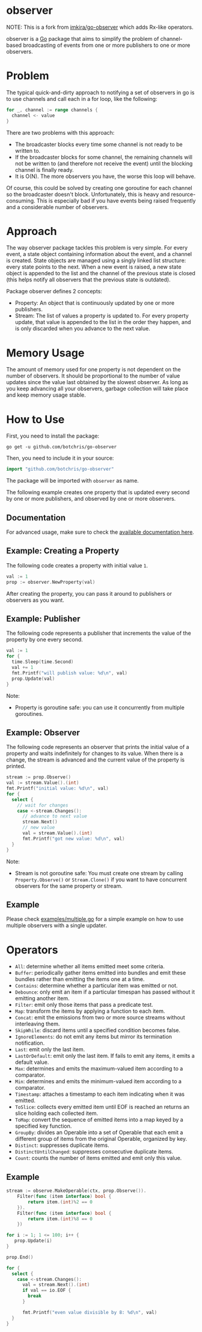 # observer

NOTE: This is a fork from [imkira/go-observer](https://github.com/imkira/go-observer)
which adds Rx-like operators.

observer is a [Go](http://golang.org) package that aims to simplify the problem
of channel-based broadcasting of events from one or more publishers to one or
more observers.

# Problem

The typical quick-and-dirty approach to notifying a set of observers in go is
to use channels and call each in a for loop, like the following:

```go
for _, channel := range channels {
  channel <- value
}
```

There are two problems with this approach:

- The broadcaster blocks every time some channel is not ready to be written to.
- If the broadcaster blocks for some channel, the remaining channels will not
  be written to (and therefore not receive the event) until the blocking
  channel is finally ready.
- It is O(N). The more observers you have, the worse this loop will behave.

Of course, this could be solved by creating one goroutine for each channel so
the broadcaster doesn't block. Unfortunately, this is heavy and
resource-consuming. This is especially bad if you have events being raised
frequently and a considerable number of observers.

# Approach

The way observer package tackles this problem is very simple. For every event,
a state object containing information about the event, and a channel is
created. State objects are managed using a singly linked list structure: every
state points to the next. When a new event is raised, a new state object is
appended to the list and the channel of the previous state is closed (this
helps notify all observers that the previous state is outdated).

Package observer defines 2 concepts:

- Property: An object that is continuously updated by one or more publishers.
- Stream: The list of values a property is updated to. For every property
update, that value is appended to the list in the order they happen, and is
only discarded when you advance to the next value.

# Memory Usage

The amount of memory used for one property is not dependent on the number of
observers. It should be proportional to the number of value updates since the
value last obtained by the slowest observer. As long as you keep advancing all
your observers, garbage collection will take place and keep memory usage
stable.

# How to Use

First, you need to install the package:

```
go get -u github.com/botchris/go-observer
```

Then, you need to include it in your source:

```go
import "github.com/botchris/go-observer"
```

The package will be imported with ```observer``` as name.

The following example creates one property that is updated every second by one
or more publishers, and observed by one or more observers.

## Documentation

For advanced usage, make sure to check the
[available documentation here](http://godoc.org/github.com/christophercastro/go-observer).

## Example: Creating a Property

The following code creates a property with initial value ```1```.

```go
val := 1
prop := observer.NewProperty(val)
```

After creating the property, you can pass it around to publishers or
observers as you want.

## Example: Publisher

The following code represents a publisher that increments the value of the
property by one every second.

```go
val := 1
for {
  time.Sleep(time.Second)
  val += 1
  fmt.Printf("will publish value: %d\n", val)
  prop.Update(val)
}
```

Note:

- Property is goroutine safe: you can use it concurrently from multiple
goroutines.

## Example: Observer

The following code represents an observer that prints the initial value of a
property and waits indefinitely for changes to its value. When there is a
change, the stream is advanced and the current value of the property is
printed.

```go
stream := prop.Observe()
val := stream.Value().(int)
fmt.Printf("initial value: %d\n", val)
for {
  select {
    // wait for changes
    case <-stream.Changes():
      // advance to next value
      stream.Next()
      // new value
      val = stream.Value().(int)
      fmt.Printf("got new value: %d\n", val)
  }
}
```

Note:

- Stream is not goroutine safe: You must create one stream by calling
  ```Property.Observe()``` or ```Stream.Clone()``` if you want to have
  concurrent observers for the same property or stream.

## Example

Please check
[examples/multiple.go](https://github.com/christophercastro/go-observer/blob/master/examples/multiple.go)
for a simple example on how to use multiple observers with a single updater.

# Operators

- `All`: determine whether all items emitted meet some criteria.
- `Buffer`: periodically gather items emitted into bundles and emit these bundles rather than emitting the items one at a time.
- `Contains`: determine whether a particular item was emitted or not.
- `Debounce`: only emit an item if a particular timespan has passed without it emitting another item.
- `Filter`: emit only those items that pass a predicate test.
- `Map`: transform the items by applying a function to each item.
- `Concat`: emit the emissions from two or more source streams without interleaving them.
- `SkipWhile`: discard items until a specified condition becomes false.
- `IgnoreElements`: do not emit any items but mirror its termination notification.
- `Last`: emit only the last item.
- `LastOrDefault`: emit only the last item. If fails to emit any items, it emits a default value.
- `Max`: determines and emits the maximum-valued item according to a comparator.
- `Min`: determines and emits the minimum-valued item according to a comparator.
- `Timestamp`: attaches a timestamp to each item indicating when it was emitted.
- `ToSlice`: collects every emitted item until EOF is reached an returns an slice holding each collected item.
- `ToMap`: convert the sequence of emitted items into a map keyed by a specified key function.
- `GroupBy`: divides an Operable into a set of Operable that each emit a different group of items from the original Operable, organized by key.
- `Distinct`: suppresses duplicate items.
- `DistinctUntilChanged`: suppresses consecutive duplicate items.
- `Count`: counts the number of items emitted and emit only this value.

## Example

```go
stream := observe.MakeOperable(ctx, prop.Observe()).
    Filter(func (item interface) bool {
        return item.(int)%2 == 0
    }).
    Filter(func (item interface) bool {
        return item.(int)%8 == 0
    })

for i := 1; 1 <= 100; i++ {
   prop.Update(i)
}

prop.End()

for {
  select {
    case <-stream.Changes():
      val = stream.Next().(int)
      if val == io.EOF {
        break
      }

      fmt.Printf("even value divisible by 8: %d\n", val)
  }
}
```